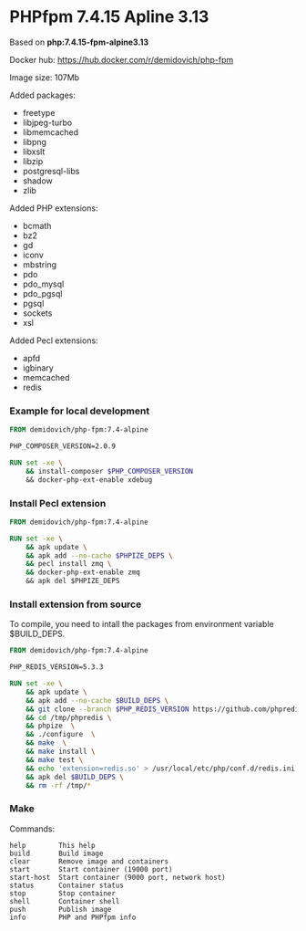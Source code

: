 # PHPfpm 7.4.15 Apline 3.13

Based on **php:7.4.15-fpm-alpine3.13**

Docker hub: https://hub.docker.com/r/demidovich/php-fpm

Image size: 107Mb

Added packages:

* freetype
* libjpeg-turbo
* libmemcached
* libpng
* libxslt
* libzip
* postgresql-libs
* shadow
* zlib

Added PHP extensions:

* bcmath
* bz2
* gd
* iconv
* mbstring
* pdo
* pdo_mysql
* pdo_pgsql
* pgsql
* sockets
* xsl

Added Pecl extensions:

* apfd
* igbinary
* memcached
* redis

### Example for local development

```dockerfile
FROM demidovich/php-fpm:7.4-alpine

PHP_COMPOSER_VERSION=2.0.9

RUN set -xe \
    && install-composer $PHP_COMPOSER_VERSION
    && docker-php-ext-enable xdebug
```

### Install Pecl extension

```dockerfile
FROM demidovich/php-fpm:7.4-alpine

RUN set -xe \
    && apk update \
    && apk add --no-cache $PHPIZE_DEPS \
    && pecl install zmq \
    && docker-php-ext-enable zmq
    && apk del $PHPIZE_DEPS
```

### Install extension from source

To compile, you need to intall the packages from environment variable $BUILD_DEPS.

```dockerfile
FROM demidovich/php-fpm:7.4-alpine

PHP_REDIS_VERSION=5.3.3

RUN set -xe \
    && apk update \
    && apk add --no-cache $BUILD_DEPS \
    && git clone --branch $PHP_REDIS_VERSION https://github.com/phpredis/phpredis /tmp/phpredis \
    && cd /tmp/phpredis \
    && phpize  \
    && ./configure  \
    && make  \
    && make install \
    && make test \
    && echo 'extension=redis.so' > /usr/local/etc/php/conf.d/redis.ini \
    && apk del $BUILD_DEPS \
    && rm -rf /tmp/*
```

### Make

Commands:

```
help        This help
build       Build image
clear       Remove image and containers
start       Start container (19000 port)
start-host  Start container (9000 port, network host)
status      Container status
stop        Stop container
shell       Container shell
push        Publish image
info        PHP and PHPfpm info
```
